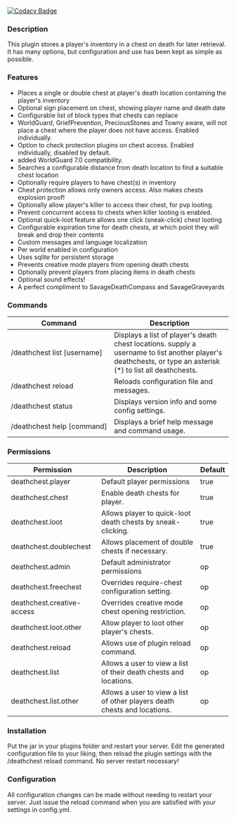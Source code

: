 [![Codacy Badge](https://api.codacy.com/project/badge/Grade/871d864a23794c6583cc5eb7a930a8e4)](https://app.codacy.com/gh/tim-savage/SavageDeathChest?utm_source=github.com&utm_medium=referral&utm_content=tim-savage/SavageDeathChest&utm_campaign=Badge_Grade_Settings)

### Description

This plugin stores a player's inventory in a chest on death for later retrieval. 
It has many options, but configuration and use has been kept as simple as possible.

### Features

  * Places a single or double chest at player's death location containing the player's inventory
  * Optional sign placement on chest, showing player name and death date
  * Configurable list of block types that chests can replace
  * WorldGuard, GriefPrevention, PreciousStones and Towny aware, will not place a chest where the player does not have access. Enabled individually.
  * Option to check protection plugins on chest access. Enabled individually, disabled by default.
  * added WorldGuard 7.0 compatibility.
  * Searches a configurable distance from death location to find a suitable chest location
  * Optionally require players to have chest(s) in inventory
  * Chest protection allows only owners access. Also makes chests explosion proof!
  * Optionally allow player's killer to access their chest, for pvp looting.
  * Prevent concurrent access to chests when killer looting is enabled.
  * Optional quick-loot feature allows one click (sneak-click) chest looting
  * Configurable expiration time for death chests, at which point they will break and drop their contents
  * Custom messages and language localization
  * Per world enabled in configuration
  * Uses sqlite for persistent storage
  * Prevents creative mode players from opening death chests
  * Optionally prevent players from placing items in death chests
  * Optional sound effects!
  * A perfect compliment to SavageDeathCompass and SavageGraveyards

### Commands

| Command                               | Description                                                                                                                                                 |
|---------------------------------------|-------------------------------------------------------------------------------------------------------------------------------------------------------------|
| /deathchest&nbsp;list&nbsp;[username] | Displays a list of player's death chest locations. supply a username to list another player's deathchests, or type an asterisk (*) to list all deathchests. |
| /deathchest&nbsp;reload               | Reloads configuration file and messages.                                                                                                                    |
| /deathchest&nbsp;status               | Displays version info and some config settings.                                                                                                             |
| /deathchest&nbsp;help&nbsp;[command]  | Displays a brief help message and command usage.                                                                                                            |

### Permissions

| Permission                 | Description                                                               | Default |
|----------------------------|---------------------------------------------------------------------------|---------|
| deathchest.player          | Default player permissions                                                | true    |
| deathchest.chest           | Enable death chests for player.                                           | true    |
| deathchest.loot            | Allows player to quick-loot death chests by sneak-clicking.               | true    |
| deathchest.doublechest     | Allows placement of double chests if necessary.                           | true    |
| deathchest.admin           | Default administrator permissions                                         | op      |
| deathchest.freechest       | Overrides require-chest configuration setting.                            | op      |
| deathchest.creative-access | Overrides creative mode chest opening restriction.                        | op      |
| deathchest.loot.other      | Allow player to loot other player's chests.                               | op      |
| deathchest.reload          | Allows use of plugin reload command.                                      | op      |
| deathchest.list            | Allows a user to view a list of their death chests and locations.         | op      |
| deathchest.list.other      | Allows a user to view a list of other players death chests and locations. | op      |

### Installation
Put the jar in your plugins folder and restart your server. Edit the generated configuration file to your liking, 
then reload the plugin settings with the /deathchest reload command. No server restart necessary!

### Configuration
All configuration changes can be made without needing to restart your server. Just issue the reload command when 
you are satisfied with your settings in config.yml.
